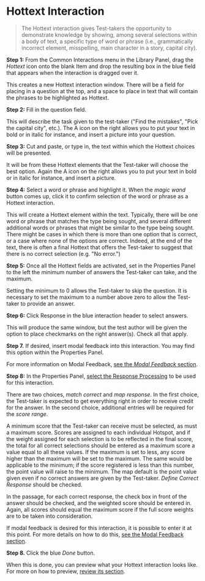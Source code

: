 # Hottext Interaction

>The Hottext interaction gives Test-takers the opportunity to demonstrate knowledge by showing, among several selections within a body of text, a specific type of word or phrase (i.e., grammatically incorrect element, misspelling, main character in a story, capital city).

**Step 1:** From the Common Interactions menu in the Library Panel, drag the *Hottext* icon onto the blank Item and drop the resulting box in the blue field that appears when the interaction is dragged over it.

This creates a new Hottext interaction window. There will be a field for placing in a question at the top, and a space to place in text that will contain the phrases to be highlighted as Hottext.

**Step 2:** Fill in the question field. 

This will describe the task given to the test-taker ("Find the mistakes", "Pick the capital city", etc.). The A icon on the right allows you to put your text in bold or in italic for instance, and insert a picture into your question.

**Step 3:** Cut and paste, or type in, the text within which the Hottext choices will be presented. 

It will be from these Hottext elements that the Test-taker will choose the best option. Again the A icon on the right allows you to put your text in bold or in italic for instance, and insert a picture.

**Step 4:** Select a word or phrase and highlight it. When the *magic wand* button comes up, click it to confirm selection of the word or phrase as a Hottext interaction.

This will create a Hottext element within the text. Typically, there will be one word or phrase that matches the type being sought, and several different additional words or phrases that might be similar to the type being sought. There might be cases in which there is more than one option that is correct, or a case where none of the options are correct. Indeed, at the end of the text, there is often a final Hottext that offers the Test-taker to suggest that there is no correct selection (e.g. "No error.")

**Step 5:** Once all the Hottext fields are activated, set in the Properties Panel to the left the minimum number of answers the Test-taker can take, and the maximum.

Setting the minimum to 0 allows the Test-taker to skip the question. It is necessary to set the maximum to a number above zero to allow the Test-taker to provide an answer.

**Step 6:** Click Response in the blue interaction header to select answers. 

This will produce the same window, but the test author will be given the option to place checkmarks on the right answer(s). Check all that apply.

**Step 7.** If desired, insert modal feedback into this interaction. You may find this option within the Properties Panel.

For more information on Modal Feedback, [see the *Modal Feedback* section](../items/modal-feedback.md).

**Step 8:** In the Properties Panel, [select the Response Processing](../items/item-scoring-rules.md) to be used for this interaction.

There are two choices, *match correct* and *map response*. In the first choice, the Test-taker is expected to get everything right in order to receive credit for the answer. In the second choice, additional entries will be required for the *score range*. 

A minimum score that the Test-taker can receive must be selected, as must a maximum score. Scores are assigned to each individual Hotspot, and if the weight assigned for each selection is to be reflected in the final score, the total for all correct selections should be entered as a maximum score a value equal to all these values. If the maximum is set to less, any score higher than the maximum will be set to the maximum. The same would be applicable to the minimum; if the score registered is less than this number, the point value will raise to the minimum. The map default is the point value given even if no correct answers are given by the Test-taker. *Define Correct Response* should be checked.

In the passage, for each correct response, the check box in front of the answer should be checked, and the weighted score should be entered in. Again, all scores should equal the maximum score if the full score weights are to be taken into consideration. 

If modal feedback is desired for this interaction, it is possible to enter it at this point. For more details on how to do this, [see the Modal Feedback section](../items/modal-feedback.md).

**Step 8.** Click the blue *Done* button.

When this is done, you can preview what your Hottext interaction looks like. For more on how to preview, [review its section](../items/preview.md).
